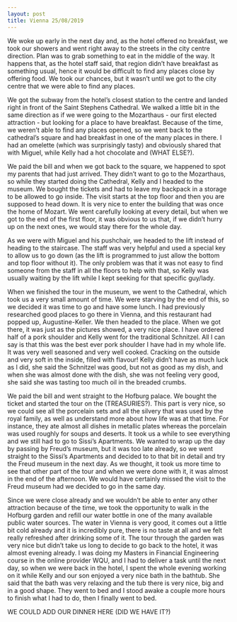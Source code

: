 ```yaml
---
layout: post
title: Vienna 25/08/2019
---
```


We woke up early in the next day and, as the hotel offered no breakfast, we took our showers and went right away to the streets in the city centre direction. Plan was to grab something to eat in the middle of the way. It happens that, as the hotel staff said, that region didn’t have breakfast as something usual, hence it would be difficult to find any places close by offering food. We took our chances, but it wasn’t until we got to the city centre that we were able to find any places.

We got the subway from the hotel’s closest station to the centre and landed right in front of the Saint Stephens Cathedral. We walked a little bit in the same direction as if we were going to the Mozarthaus - our first elected attraction - but looking for a place to have breakfast. Because of the time, we weren’t able to find any places opened, so we went back to the cathedral’s square and had breakfast in one of the many places in there. I had an omelette (which was surprisingly tasty) and obviously shared that with Miguel, while Kelly had a hot chocolate and (WHAT ELSE?).

We paid the bill and when we got back to the square, we happened to spot my parents that had just arrived. They didn’t want to go to the Mozarthaus, so while they started doing the Cathedral, Kelly and I headed to the museum. We bought the tickets and had to leave my backpack in a storage to be allowed to go inside. The visit starts at the top floor and then you are supposed to head down. It is very nice to enter the building that was once the home of Mozart. We went carefully looking at every detail, but when we got to the end of the first floor, it was obvious to us that, if we didn’t hurry up on the next ones, we would stay there for the whole day.

As we were with Miguel and his pushchair, we headed to the lift instead of heading to the staircase. The staff was very helpful and used a special key to allow us to go down (as the lift is programmed to just allow the bottom and top floor without it). The only problem was that it was not easy to find someone from the staff in all the floors to help with that, so Kelly was usually waiting by the lift while I kept seeking for that specific guy/lady.

When we finished the tour in the museum, we went to the Cathedral, which took us a very small amount of time. We were starving by the end of this, so we decided it was time to go and have some lunch. I had previously researched good places to go there in Vienna, and this restaurant had popped up, Augustine-Keller. We then headed to the place. When we got there, it was just as the pictures showed, a very nice place. I have ordered half of a pork shoulder and Kelly went for the traditional Schnitzel. All I can say is that this was the best ever pork shoulder I have had in my whole life. It was very well seasoned and very well cooked. Cracking on the outside and very soft in the inside, filled with flavour! Kelly didn’t have as much luck as I did, she said the Schnitzel was good, but not as good as my dish, and when she was almost done with the dish, she was not feeling very good, she said she was tasting too much oil in the breaded crumbs.

We paid the bill and went straight to the Hofburg palace. We bought the ticket and started the tour on the (TREASURIES?). This part is very nice, so we could see all the porcelain sets and all the silvery that was used by the royal family, as well as understand more about how life was at that time. For instance, they ate almost all dishes in metallic plates whereas the porcelain was used roughly for soups and deserts. It took us a while to see everything and we still had to go to Sissi’s Apartments. We wanted to wrap up the day by passing by Freud’s museum, but it was too late already, so we went straight to the Sissi’s Apartments and decided to to that bit in detail and try the Freud museum in the next day. As we thought, it took us more time to see that other part of the tour and when we were done with it, it was almost in the end of the afternoon. We would have certainly missed the visit to the Freud museum had we decided to go in the same day.

Since we were close already and we wouldn’t be able to enter any other attraction because of the time, we took the opportunity to walk in the Hofburg garden and refill our water bottle in one of the many available public water sources. The water in Vienna is very good, it comes out a little bit cold already and it is incredibly pure, there is no taste at all and we felt really refreshed after drinking some of it. The tour through the garden was very nice but didn’t take us long to decide to go back to the hotel, it was almost evening already. I was doing my Masters in Financial Engineering course in the online provider WQU, and I had to deliver a task until the next day, so when we were back in the hotel, I spent the whole evening working on it while Kelly and our son enjoyed a very nice bath in the bathtub. She said that the bath was very relaxing and the tub there is very nice, big and in a good shape. They went to bed and I stood awake a couple more hours to finish what I had to do, then I finally went to bed.

WE COULD ADD OUR DINNER HERE (DID WE HAVE IT?)
